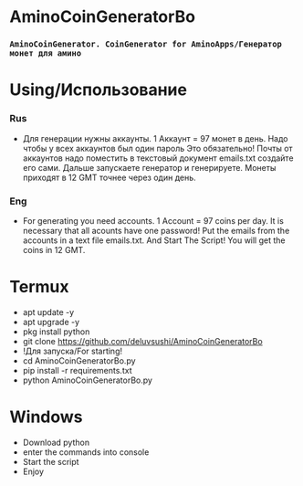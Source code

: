 # AminoCoinGeneratorBo
### `AminoCoinGenerator. CoinGenerator for AminoApps/Генератор монет для амино`

# Using/Использование
### Rus
- Для генерации нужны аккаунты. 1 Аккаунт = 97 монет в день. Надо чтобы у всех аккаунтов был один пароль Это обязательно! Почты от аккаунтов надо поместить в текстовый документ emails.txt создайте его сами. Дальше запускаете генератор и генерируете. Монеты приходят в 12 GMT точнее через один день.
### Eng
- For generating you need accounts. 1 Account = 97 coins per day. It is necessary that all acounts have one password! Put the emails from the accounts in a text file emails.txt. And Start The Script! You will get the coins in 12 GMT.

# Termux
- apt update -y
- apt upgrade -y
- pkg install python
- git clone https://github.com/deluvsushi/AminoCoinGeneratorBo
- !Для запуска/For starting!
- cd AminoCoinGeneratorBo.py
- pip install -r requirements.txt
- python AminoCoinGeneratorBo.py

# Windows
- Download python
- enter the commands into console 
- Start the script 
- Enjoy
